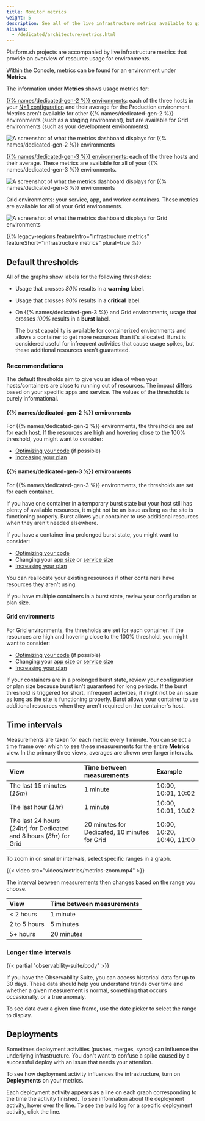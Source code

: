 ```yaml
---
title: Monitor metrics
weight: 5
description: See all of the live infrastructure metrics available to give you an overview of resource usage.
aliases:
  - /dedicated/architecture/metrics.html
---
```


Platform.sh projects are accompanied by live infrastructure metrics that provide an overview of resource usage for environments.

Within the Console, metrics can be found for an environment under **Metrics**.

The information under **Metrics** shows usage metrics for:

[{{% names/dedicated-gen-2 %}} environments](../../dedicated-gen-2/overview/_index.md):
each of the three hosts in your [N+1 configuration](../../dedicated-gen-2/architecture/_index.md)
and their average for the Production environment.
Metrics aren't available for other {{% names/dedicated-gen-2 %}} environments (such as a staging environment),
but are available for Grid environments (such as your development environments).

![A screenshot of what the metrics dashboard displays for {{% names/dedicated-gen-2 %}} environments](/images/metrics/all-dedicated.png "0.45")

[{{% names/dedicated-gen-3 %}} environments](../../dedicated-gen-3/overview.md): each of the three hosts and their average.
These metrics are available for all of your {{% names/dedicated-gen-3 %}} environments.

![A screenshot of what the metrics dashboard displays for {{% names/dedicated-gen-3 %}} environments](/images/metrics/all-dedicated-gen3.png "0.45")

Grid environments: your service, app, and worker containers.
These metrics are available for all of your Grid environments.

![A screenshot of what the metrics dashboard displays for Grid environments](/images/metrics/all-grid.png "0.45")

{{% legacy-regions featureIntro="Infrastructure metrics" featureShort="infrastructure metrics" plural=true %}}

## Default thresholds

All of the graphs show labels for the following thresholds:

* Usage that crosses _80%_ results in a **warning** label.
* Usage that crosses _90%_ results in a **critical** label.
* On {{% names/dedicated-gen-3 %}} and Grid environments, usage that crosses _100%_ results in a **burst** label.

  The burst capability is available for containerized environments
  and allows a container to get more resources than it's allocated.
  Burst is considered useful for infrequent activities that cause usage spikes,
  but these additional resources aren't guaranteed.

### Recommendations

The default thresholds aim to give you an idea of when your hosts/containers are close to running out of resources.
The impact differs based on your specific apps and service.
The values of the thresholds is purely informational.

#### {{% names/dedicated-gen-2 %}} environments

For {{% names/dedicated-gen-2 %}} environments, the thresholds are set for each host.
If the resources are high and hovering close to the 100% threshold,
you might want to consider:

* [Optimizing your code](../integrate-observability/_index.md) (if possible)
* [Increasing your plan](../../administration/pricing/_index.md)

#### {{% names/dedicated-gen-3 %}} environments

For {{% names/dedicated-gen-3 %}} environments, the thresholds are set for each container.

If you have one container in a temporary burst state but your host still has plenty of available resources,
it might not be an issue as long as the site is functioning properly.
Burst allows your container to use additional resources when they aren't needed elsewhere.

If you have a container in a prolonged burst state, you might want to consider:

* [Optimizing your code](../integrate-observability/_index.md)
* Changing your [app size](../../create-apps/app-reference.md#sizes)
  or [service size](../../add-services/_index.md#size)
* [Increasing your plan](../../administration/pricing/_index.md)

You can reallocate your existing resources if other containers have resources they aren't using.

If you have multiple containers in a burst state, review your configuration or plan size.

#### Grid environments
  
For Grid environments, the thresholds are set for each container.
If the resources are high and hovering close to the 100% threshold,
you might want to consider:

* [Optimizing your code](../integrate-observability/_index.md) (if possible)
* Changing your [app size](../../create-apps/app-reference.md#sizes)
  or [service size](../../add-services/_index.md#size)
* [Increasing your plan](../../administration/pricing/_index.md)

If your containers are in a prolonged burst state,
review your configuration or plan size because burst isn't guaranteed for long periods.
If the burst threshold is triggered for short, infrequent activities,
it might not be an issue as long as the site is functioning properly.
Burst allows your container to use additional resources when they aren't required on the container's host.

## Time intervals

Measurements are taken for each metric every 1 minute.
You can select a time frame over which to see these measurements for the entire **Metrics** view.
In the primary three views, averages are shown over larger intervals.

| View                                                                  | Time between measurements                     | Example                      |
| :-------------------------------------------------------------------- | :-------------------------------------------- | :--------------------------- |
| The last 15 minutes (*15m*)                                           | 1 minute                                      | 10:00, 10:01, 10:02 |
| The last hour (*1hr*)                                                 | 1 minute                                      | 10:00, 10:01, 10:02          |
| The last 24 hours (*24hr*) for Dedicated and 8 hours (*8hr*) for Grid | 20 minutes for Dedicated, 10 minutes for Grid | 10:00, 10:20, 10:40, 11:00   |

To zoom in on smaller intervals, select specific ranges in a graph.

{{< video src="videos/metrics/metrics-zoom.mp4" >}}

The interval between measurements then changes based on the range you choose.

| View         | Time between measurements |
| :----------- | :------------------------ |
| < 2 hours    | 1 minute                  |
| 2 to 5 hours | 5 minutes                 |
| 5+ hours     | 20 minutes                |

### Longer time intervals

{{< partial "observability-suite/body" >}}

If you have the Observability Suite, you can access historical data for up to 30 days.
These data should help you understand trends over time
and whether a given measurement is normal, something that occurs occasionally, or a true anomaly.

To see data over a given time frame, use the date picker to select the range to display.

## Deployments

Sometimes deployment activities (pushes, merges, syncs) can influence the underlying infrastructure.
You don't want to confuse a spike caused by a successful deploy with an issue that needs your attention.

To see how deployment activity influences the infrastructure, turn on **Deployments** on your metrics.

Each deployment activity appears as a line on each graph corresponding to the time the activity finished.
To see information about the deployment activity, hover over the line.
To see the build log for a specific deployment activity, click the line.
